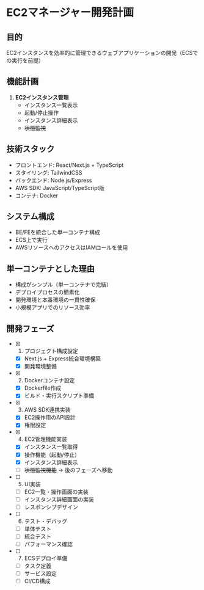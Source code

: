 # EC2マネージャー開発計画

## 目的
EC2インスタンスを効率的に管理できるウェブアプリケーションの開発（ECSでの実行を前提）

## 機能計画
1. **EC2インスタンス管理**
   - インスタンス一覧表示
   - 起動/停止操作
   - インスタンス詳細表示
   - ~~状態監視~~

## 技術スタック
- フロントエンド: React/Next.js + TypeScript
- スタイリング: TailwindCSS
- バックエンド: Node.js/Express
- AWS SDK: JavaScript/TypeScript版
- コンテナ: Docker

## システム構成
- BE/FEを統合した単一コンテナ構成
- ECS上で実行
- AWSリソースへのアクセスはIAMロールを使用

## 単一コンテナとした理由
- 構成がシンプル（単一コンテナで完結）
- デプロイプロセスの簡素化
- 開発環境と本番環境の一貫性確保
- 小規模アプリでのリソース効率

## 開発フェーズ
- [x] 1. プロジェクト構成設定
  - [x] Next.js + Express統合環境構築
  - [x] 開発環境整備
- [x] 2. Dockerコンテナ設定
  - [x] Dockerfile作成
  - [x] ビルド・実行スクリプト準備
- [x] 3. AWS SDK連携実装
  - [x] EC2操作用のAPI設計
  - [x] 権限設定
- [x] 4. EC2管理機能実装
  - [x] インスタンス一覧取得
  - [x] 操作機能（起動/停止）
  - [x] インスタンス詳細表示
  - [ ] ~~状態監視機能~~ → 後のフェーズへ移動
- [ ] 5. UI実装
  - [ ] EC2一覧・操作画面の実装
  - [ ] インスタンス詳細画面の実装
  - [ ] レスポンシブデザイン
- [ ] 6. テスト・デバッグ
  - [ ] 単体テスト
  - [ ] 統合テスト
  - [ ] パフォーマンス確認
- [ ] 7. ECSデプロイ準備
  - [ ] タスク定義
  - [ ] サービス設定
  - [ ] CI/CD構成 